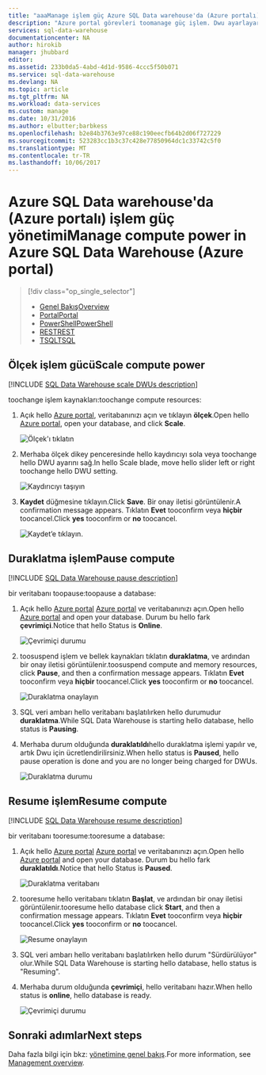 ```yaml
---
title: "aaaManage işlem güç Azure SQL Data warehouse'da (Azure portalı) | Microsoft Docs"
description: "Azure portal görevleri toomanage güç işlem. Dwu ayarlayarak işlem kaynaklarını ölçeklendirme. Veya, duraklatma ve sürdürme kaynakları toosave maliyetlerini işlem."
services: sql-data-warehouse
documentationcenter: NA
author: hirokib
manager: jhubbard
editor: 
ms.assetid: 233b0da5-4abd-4d1d-9586-4ccc5f50b071
ms.service: sql-data-warehouse
ms.devlang: NA
ms.topic: article
ms.tgt_pltfrm: NA
ms.workload: data-services
ms.custom: manage
ms.date: 10/31/2016
ms.author: elbutter;barbkess
ms.openlocfilehash: b2e84b3763e97ce88c190eecfb64b2d06f727229
ms.sourcegitcommit: 523283cc1b3c37c428e77850964dc1c33742c5f0
ms.translationtype: MT
ms.contentlocale: tr-TR
ms.lasthandoff: 10/06/2017
---
```

# <a name="manage-compute-power-in-azure-sql-data-warehouse-azure-portal"></a><span data-ttu-id="7947a-105">Azure SQL Data warehouse'da (Azure portalı) işlem güç yönetimi</span><span class="sxs-lookup"><span data-stu-id="7947a-105">Manage compute power in Azure SQL Data Warehouse (Azure portal)</span></span>
> [!div class="op_single_selector"]
> * [<span data-ttu-id="7947a-106">Genel Bakış</span><span class="sxs-lookup"><span data-stu-id="7947a-106">Overview</span></span>](sql-data-warehouse-manage-compute-overview.md)
> * [<span data-ttu-id="7947a-107">Portal</span><span class="sxs-lookup"><span data-stu-id="7947a-107">Portal</span></span>](sql-data-warehouse-manage-compute-portal.md)
> * [<span data-ttu-id="7947a-108">PowerShell</span><span class="sxs-lookup"><span data-stu-id="7947a-108">PowerShell</span></span>](sql-data-warehouse-manage-compute-powershell.md)
> * [<span data-ttu-id="7947a-109">REST</span><span class="sxs-lookup"><span data-stu-id="7947a-109">REST</span></span>](sql-data-warehouse-manage-compute-rest-api.md)
> * [<span data-ttu-id="7947a-110">TSQL</span><span class="sxs-lookup"><span data-stu-id="7947a-110">TSQL</span></span>](sql-data-warehouse-manage-compute-tsql.md)
>
>


## <a name="scale-compute-power"></a><span data-ttu-id="7947a-111">Ölçek işlem gücü</span><span class="sxs-lookup"><span data-stu-id="7947a-111">Scale compute power</span></span>
[!INCLUDE [SQL Data Warehouse scale DWUs description](../../includes/sql-data-warehouse-scale-dwus-description.md)]

<span data-ttu-id="7947a-112">toochange işlem kaynakları:</span><span class="sxs-lookup"><span data-stu-id="7947a-112">toochange compute resources:</span></span>

1. <span data-ttu-id="7947a-113">Açık hello [Azure portal][Azure portal], veritabanınızı açın ve tıklayın **ölçek**.</span><span class="sxs-lookup"><span data-stu-id="7947a-113">Open hello [Azure portal][Azure portal], open your database, and click **Scale**.</span></span>

    ![Ölçek'ı tıklatın][1]
2. <span data-ttu-id="7947a-115">Merhaba ölçek dikey penceresinde hello kaydırıcıyı sola veya toochange hello DWU ayarını sağ.</span><span class="sxs-lookup"><span data-stu-id="7947a-115">In hello Scale blade, move hello slider left or right toochange hello DWU setting.</span></span>

    ![Kaydırıcıyı taşıyın][2]
3. <span data-ttu-id="7947a-117">**Kaydet** düğmesine tıklayın.</span><span class="sxs-lookup"><span data-stu-id="7947a-117">Click **Save**.</span></span> <span data-ttu-id="7947a-118">Bir onay iletisi görüntülenir.</span><span class="sxs-lookup"><span data-stu-id="7947a-118">A confirmation message appears.</span></span> <span data-ttu-id="7947a-119">Tıklatın **Evet** tooconfirm veya **hiçbir** toocancel.</span><span class="sxs-lookup"><span data-stu-id="7947a-119">Click **yes** tooconfirm or **no** toocancel.</span></span>

    ![Kaydet’e tıklayın.][3]

<a name="pause-compute-bk"></a>

## <a name="pause-compute"></a><span data-ttu-id="7947a-121">Duraklatma işlem</span><span class="sxs-lookup"><span data-stu-id="7947a-121">Pause compute</span></span>
[!INCLUDE [SQL Data Warehouse pause description](../../includes/sql-data-warehouse-pause-description.md)]

<span data-ttu-id="7947a-122">bir veritabanı toopause:</span><span class="sxs-lookup"><span data-stu-id="7947a-122">toopause a database:</span></span>

1. <span data-ttu-id="7947a-123">Açık hello [Azure portal] [ Azure portal] ve veritabanınızı açın.</span><span class="sxs-lookup"><span data-stu-id="7947a-123">Open hello [Azure portal][Azure portal] and open your database.</span></span> <span data-ttu-id="7947a-124">Durum bu hello fark **çevrimiçi**.</span><span class="sxs-lookup"><span data-stu-id="7947a-124">Notice that hello Status is **Online**.</span></span>

    ![Çevrimiçi durumu][6]
2. <span data-ttu-id="7947a-126">toosuspend işlem ve bellek kaynakları tıklatın **duraklatma**, ve ardından bir onay iletisi görüntülenir.</span><span class="sxs-lookup"><span data-stu-id="7947a-126">toosuspend compute and memory resources, click **Pause**, and then a confirmation message appears.</span></span> <span data-ttu-id="7947a-127">Tıklatın **Evet** tooconfirm veya **hiçbir** toocancel.</span><span class="sxs-lookup"><span data-stu-id="7947a-127">Click **yes** tooconfirm or **no** toocancel.</span></span>

    ![Duraklatma onaylayın][7]
3. <span data-ttu-id="7947a-129">SQL veri ambarı hello veritabanı başlatılırken hello durumudur **duraklatma**.</span><span class="sxs-lookup"><span data-stu-id="7947a-129">While SQL Data Warehouse is starting hello database, hello status is **Pausing**.</span></span>
4. <span data-ttu-id="7947a-130">Merhaba durum olduğunda **duraklatıldı**hello duraklatma işlemi yapılır ve, artık Dwu için ücretlendirilirsiniz.</span><span class="sxs-lookup"><span data-stu-id="7947a-130">When hello status is **Paused**, hello pause operation is done and you are no longer being charged for DWUs.</span></span>

    ![Duraklatma durumu][4]

<a name="resume-compute-bk"></a>

## <a name="resume-compute"></a><span data-ttu-id="7947a-132">Resume işlem</span><span class="sxs-lookup"><span data-stu-id="7947a-132">Resume compute</span></span>
[!INCLUDE [SQL Data Warehouse resume description](../../includes/sql-data-warehouse-resume-description.md)]

<span data-ttu-id="7947a-133">bir veritabanı tooresume:</span><span class="sxs-lookup"><span data-stu-id="7947a-133">tooresume a database:</span></span>

1. <span data-ttu-id="7947a-134">Açık hello [Azure portal] [ Azure portal] ve veritabanınızı açın.</span><span class="sxs-lookup"><span data-stu-id="7947a-134">Open hello [Azure portal][Azure portal] and open your database.</span></span> <span data-ttu-id="7947a-135">Durum bu hello fark **duraklatıldı**.</span><span class="sxs-lookup"><span data-stu-id="7947a-135">Notice that hello Status is **Paused**.</span></span>

    ![Duraklatma veritabanı][4]
2. <span data-ttu-id="7947a-137">tooresume hello veritabanı tıklatın **Başlat**, ve ardından bir onay iletisi görüntülenir.</span><span class="sxs-lookup"><span data-stu-id="7947a-137">tooresume hello database click **Start**, and then a confirmation message appears.</span></span> <span data-ttu-id="7947a-138">Tıklatın **Evet** tooconfirm veya **hiçbir** toocancel.</span><span class="sxs-lookup"><span data-stu-id="7947a-138">Click **yes** tooconfirm or **no** toocancel.</span></span>

    ![Resume onaylayın][5]
3. <span data-ttu-id="7947a-140">SQL veri ambarı hello veritabanı başlatılırken hello durum "Sürdürülüyor" olur.</span><span class="sxs-lookup"><span data-stu-id="7947a-140">While SQL Data Warehouse is starting hello database, hello status is "Resuming".</span></span>
4. <span data-ttu-id="7947a-141">Merhaba durum olduğunda **çevrimiçi**, hello veritabanı hazır.</span><span class="sxs-lookup"><span data-stu-id="7947a-141">When hello status is **online**, hello database is ready.</span></span>

    ![Çevrimiçi durumu][6]

<a name="next-steps-bk"></a>

## <a name="next-steps"></a><span data-ttu-id="7947a-143">Sonraki adımlar</span><span class="sxs-lookup"><span data-stu-id="7947a-143">Next steps</span></span>
<span data-ttu-id="7947a-144">Daha fazla bilgi için bkz: [yönetimine genel bakış][Management overview].</span><span class="sxs-lookup"><span data-stu-id="7947a-144">For more information, see [Management overview][Management overview].</span></span>

<!--Image references-->
[1]: ./media/sql-data-warehouse-manage-compute-portal/click-scale.png
[2]: ./media/sql-data-warehouse-manage-compute-portal/move-slider.png
[3]: ./media/sql-data-warehouse-manage-compute-portal/click-save.png
[4]: ./media/sql-data-warehouse-manage-compute-portal/resume-database.png
[5]: ./media/sql-data-warehouse-manage-compute-portal/resume-confirm.png
[6]: ./media/sql-data-warehouse-manage-compute-portal/pause-database.png
[7]: ./media/sql-data-warehouse-manage-compute-portal/pause-confirm.png

<!--Article references-->
[Management overview]: ./sql-data-warehouse-overview-manage.md
[Manage compute overview]: ./sql-data-warehouse-manage-compute-overview.md

<!--MSDN references-->


<!--Other Web references-->

[Azure portal]: http://portal.azure.com/
